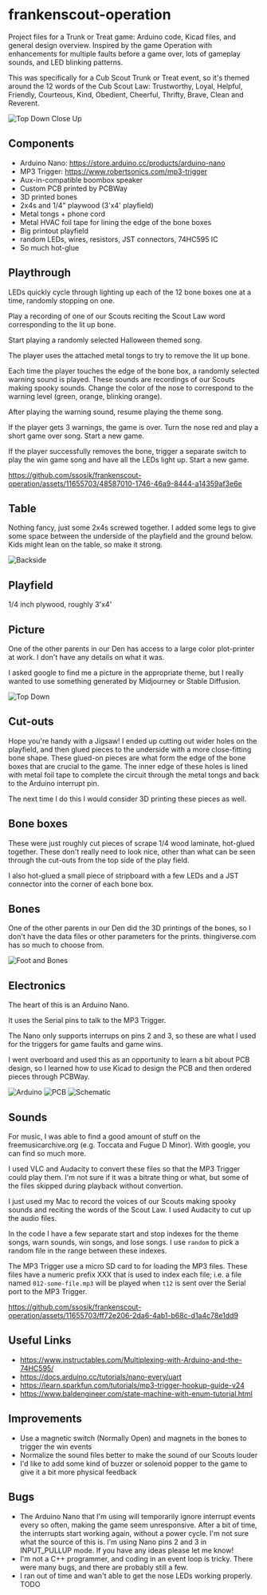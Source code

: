 # frankenscout-operation

Project files for a Trunk or Treat game: Arduino code, Kicad files, and general
design overview. Inspired by the game Operation with enhancements for multiple
faults before a game over, lots of gameplay sounds, and LED blinking patterns.

This was specifically for a Cub Scout Trunk or Treat event, so it's themed
around the 12 words of the Cub Scout Law: Trustworthy, Loyal, Helpful, Friendly,
Courteous, Kind, Obedient, Cheerful, Thrifty, Brave, Clean and Reverent.

![Top Down Close Up](demo-files/top-down-close-up.jpg)

## Components

- Arduino Nano: https://store.arduino.cc/products/arduino-nano
- MP3 Trigger: https://www.robertsonics.com/mp3-trigger
- Aux-in-compatible boombox speaker
- Custom PCB printed by PCBWay
- 3D printed bones
- 2x4s and 1/4" playwood (3'x4' playfield)
- Metal tongs + phone cord
- Metal HVAC foil tape for lining the edge of the bone boxes
- Big printout playfield
- random LEDs, wires, resistors, JST connectors, 74HC595 IC
- So much hot-glue

## Playthrough

LEDs quickly cycle through lighting up each of the 12 bone boxes one at a time,
randomly stopping on one.

Play a recording of one of our Scouts reciting the Scout Law word corresponding
to the lit up bone.

Start playing a randomly selected Halloween themed song.

The player uses the attached metal tongs to try to remove the lit up bone.

Each time the player touches the edge of the bone box, a randomly selected
warning sound is played. These sounds are recordings of our Scouts making spooky
sounds. Change the color of the nose to correspond to the warning level (green,
orange, blinking orange).

After playing the warning sound, resume playing the theme song.

If the player gets 3 warnings, the game is over. Turn the nose red and play a
short game over song. Start a new game.

If the player successfully removes the bone, trigger a separate switch to play
the win game song and have all the LEDs light up. Start a new game.

https://github.com/ssosik/frankenscout-operation/assets/11655703/48587010-1746-46a9-8444-a14359af3e6e


## Table

Nothing fancy, just some 2x4s screwed together. I added some legs to give some
space between the underside of the playfield and the ground below. Kids might
lean on the table, so make it strong.

![Backside](demo-files/backside.jpg)

## Playfield

1/4 inch plywood, roughly 3'x4'

## Picture

One of the other parents in our Den has access to a large color plot-printer at
work. I don't have any details on what it was.

I asked google to find me a picture in the appropriate theme, but I really
wanted to use something generated by Midjourney or Stable Diffusion.

![Top Down](demo-files/top-down.jpg)

## Cut-outs

Hope you're handy with a Jigsaw! I ended up cutting out wider holes on the
playfield, and then glued pieces to the underside with a more close-fitting bone
shape. These glued-on pieces are what form the edge of the bone boxes that are
crucial to the game. The inner edge of these holes is lined with metal foil tape
to complete the circuit through the metal tongs and back to the Arduino
interrupt pin.

The next time I do this I would consider 3D printing these pieces as well.

## Bone boxes

These were just roughly cut pieces of scrape 1/4 wood laminate, hot-glued
together. These don't really need to look nice, other than what can be seen
through the cut-outs from the top side of the play field.

I also hot-glued a small piece of stripboard with a few LEDs and a JST connector
into the corner of each bone box.

## Bones

One of the other parents in our Den did the 3D printings of the bones, so I
don't have the data files or other parameters for the prints. thingiverse.com
has so much to choose from.

![Foot and Bones](demo-files/foot-and-bones.jpg)

## Electronics

The heart of this is an Arduino Nano.

It uses the Serial pins to talk to the MP3 Trigger.

The Nano only supports interrups on pins 2 and 3, so these are what I used for
the triggers for game faults and game wins.

I went overboard and used this as an opportunity to learn a bit about PCB
design, so I learned how to use Kicad to design the PCB and then ordered pieces
through PCBWay.

![Arduino](demo-files/arduino-and-mp3-trigger.jpg)
![PCB](demo-files/pcb.png)
![Schematic](demo-files/schematic.png)

## Sounds

For music, I was able to find a good amount of stuff on the freemusicarchive.org
(e.g. Toccata and Fugue D Minor). With google, you can find so much more.

I used VLC and Audacity to convert these files so that the MP3 Trigger could
play them. I'm not sure if it was a bitrate thing or what, but some of the files
skipped during playback without convertion.

I just used my Mac to record the voices of our Scouts making spooky sounds and
reciting the words of the Scout Law. I used Audacity to cut up the audio files.

In the code I have a few separate start and stop indexes for the theme songs,
warn sounds, win songs, and lose songs. I use `random` to pick a random file in
the range between these indexes.

The MP3 Trigger use a micro SD card to for loading the MP3 files. These files
have a numeric prefix XXX that is used to index each file; i.e. a file named
`012-some-file.mp3` will be played when `t12` is sent over the Serial port to
the MP3 Trigger.

https://github.com/ssosik/frankenscout-operation/assets/11655703/ff72e206-2da6-4ab1-b68c-d1a4c78e1dd9



## Useful Links

- https://www.instructables.com/Multiplexing-with-Arduino-and-the-74HC595/
- https://docs.arduino.cc/tutorials/nano-every/uart
- https://learn.sparkfun.com/tutorials/mp3-trigger-hookup-guide-v24
- https://www.baldengineer.com/state-machine-with-enum-tutorial.html

## Improvements

- Use a magnetic switch (Normally Open) and magnets in the bones to trigger the
win events
- Normalize the sound files better to make the sound of our Scouts louder
- I'd like to add some kind of buzzer or solenoid popper to the game to give it
a bit more physical feedback

## Bugs

- The Arduino Nano that I'm using will temporarily ignore interrupt events every
so often, making the game seem unresponsive. After a bit of time, the interrupts
start working again, without a power cycle. I'm not sure what the source of this
is. I'm using Nano pins 2 and 3 in INPUT_PULLUP mode. If you have any ideas
please let me know!
- I'm not a C++ programmer, and coding in an event loop is tricky. There were
many bugs, and there are probably still a few.
- I ran out of time and wan't able to get the nose LEDs working properly. TODO
